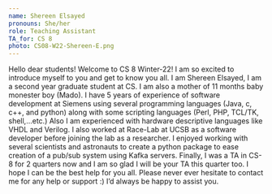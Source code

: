 ```yaml
---
name: Shereen Elsayed
pronouns: She/her
role: Teaching Assistant
TA_for: CS 8
photo: CS08-W22-Shereen-E.png
---
```


Hello dear students! Welcome to CS 8 Winter-22! I am so excited to introduce myself to you and get to know you all. I am Shereen Elsayed, I am a second year graduate student at CS. I am also a mother of 11 months baby monester boy (Mado). I have 5 years of experience of software development at Siemens using several programming languages (Java, c, c++, and python) along with some scripting languages (Perl, PHP, TCL/TK, shell,...etc.) Also I am experienced with hardware descriptive languages like VHDL and Verilog. I also worked at Race-Lab at UCSB as a software developer before joining the lab as a researcher. I enjoyed working with several scientists and astronauts to create a python package to ease creation of a pub/sub system using Kafka servers. Finally, I was a TA in CS-8 for 2 quarters now and I am so glad I will be your TA this quarter too. I hope I can be the best help for you all. Please never ever hesitate to contact me for any help or support :) I’d always be happy to assist you.
